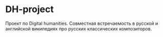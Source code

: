 # DH-project
Проект по Digital humanities.
Совместная встречаемость в русской и английской википедиях про русских классических композиторов.
